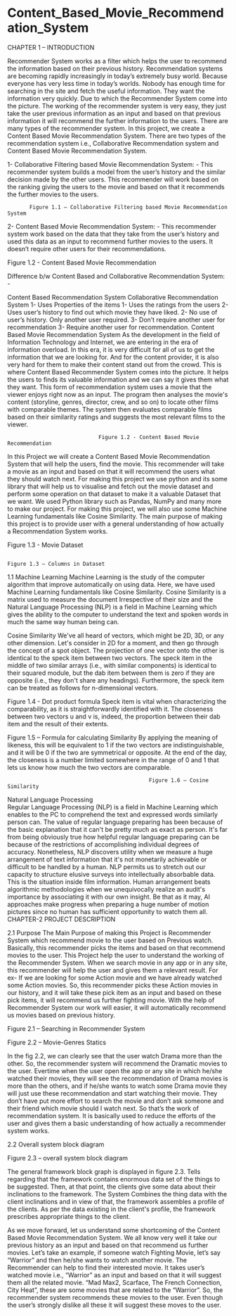 # Content_Based_Movie_Recommendation_System
CHAPTER 1 – INTRODUCTION

Recommender System works as a filter which helps the user to recommend the information based on their previous history. Recommendation systems are becoming rapidly increasingly in today’s extremely busy world. Because everyone has very less time in today’s worlds. Nobody has enough time for searching in the site and fetch the useful information. They want the information very quickly. Due to which the Recommender System come into the picture. The working of the recommender system is very easy, they just take the user previous information as an input and based on that previous information it will recommend the further information to the users. There are many types of the recommender system. In this project, we create a Content Based Movie Recommendation System. 
There are two types of the recommendation system i.e., Collaborative Recommendation system and Content Based Movie Recommendation System.

1-	Collaborative Filtering based Movie Recommendation System: - This recommender system builds a model from the user’s history and the similar decision made by the other users. This recommender will work based on the ranking giving the users to the movie and based on that it recommends the further movies to the users.

 
           Figure 1.1 – Collaborative Filtering based Movie Recommendation System
2-	Content Based Movie Recommendation System: - This recommender system work based on the data that they take from the user’s history and used this data as an input to recommend further movies to the users. It doesn’t require other users for their recommendations.

               
Figure 1.2 - Content Based Movie Recommendation

Difference b/w Content Based and Collaborative Recommendation System: -

Content Based Recommendation System	Collaborative Recommendation System
1-	Uses Properties of the items	1-	Uses the ratings from the users 
2-	Uses user’s history to find out which movie they have liked.	2-	No use of user’s history. Only another user required. 
3-	Don’t require another user for recommendation	3-	Require another user for recommendation.
Content Based Movie Recommendation System
As the development in the field of Information Technology and Internet, we are entering in the era of information overload. In this era, it is very difficult for all of us to get the information that we are looking for. And for the content provider, it is also very hard for them to make their content stand out from the crowd. This is where Content Based Recommender System comes into the picture. It helps the users to finds its valuable information and we can say it gives them what they want. This form of recommendation system uses a movie that the viewer enjoys right now as an input. The program then analyses the movie's content (storyline, genres, director, crew, and so on) to locate other films with comparable themes. The system then evaluates comparable films based on their similarity ratings and suggests the most relevant films to the viewer.

 
                                                       
                                 Figure 1.2 - Content Based Movie Recommendation

In this Project we will create a Content Based Movie Recommendation System that will help the users, find the movie. This recommender will take a movie as an input and based on that it will recommend the users what they should watch next. For making this project we use python and its some library that will help us to visualise and fetch out the movie dataset and perform some operation on that dataset to make it a valuable Dataset that we want. We used Python library such as Pandas, NumPy and many more to make our project. For making this project, we will also use some Machine Learning fundamentals like Cosine Similarity.
The main purpose of making this project is to provide user with a general understanding of how actually a Recommendation System works.
 
 Figure 1.3 - Movie Dataset

                                                                           Figure 1.3 – Columns in Dataset
1.1	Machine Learning
Machine Learning is the study of the computer algorithm that improve automatically on using data. Here, we have used Machine Learning fundamentals like Cosine Similarity. Cosine Similarity is a matrix used to measure the document Irrespective of their size and the Natural Language Processing (NLP) is a field in Machine Learning which gives the ability to the computer to understand the text and spoken words in much the same way human being can.

Cosine Similarity
We've all heard of vectors, which might be 2D, 3D, or any other dimension. Let's consider in 2D for a moment, and then go through the concept of a spot object. The projection of one vector onto the other is identical to the speck item between two vectors. The speck item in the middle of two similar arrays (i.e., with similar components) is identical to their squared module, but the dab item between them is zero if they are opposite (i.e., they don't share any headings). Furthermore, the speck item can be treated as follows for n-dimensional vectors. 
 
Figure 1.4 - Dot product formula
Speck item is vital when characterizing the comparability, as it is straightforwardly identified with it. The closeness between two vectors u and v is, indeed, the proportion between their dab item and the result of their extents.
 
 
Figure 1.5 – Formula for calculating Similarity
By applying the meaning of likeness, this will be equivalent to 1 if the two vectors are indistinguishable, and it will be 0 if the two are symmetrical or opposite. At the end of the day, the closeness is a number limited somewhere in the range of 0 and 1 that lets us know how much the two vectors are comparable.
                                      
                                                 Figure 1.6 – Cosine Similarity       


Natural Language Processing  
Regular Language Processing (NLP) is a field in Machine Learning which enables to the PC to comprehend the text and expressed words similarly person can. The value of regular language preparing has been because of the basic explanation that it can't be pretty much as exact as person. It's far from being obviously true how helpful regular language preparing can be because of the restrictions of accomplishing individual degrees of accuracy. Nonetheless, NLP discovers utility when we measure a huge arrangement of text information that it's not monetarily achievable or difficult to be handled by a human. NLP permits us to stretch out our capacity to structure elusive surveys into intellectually absorbable data. 
This is the situation inside film information. Human arrangement beats algorithmic methodologies when we unequivocally realize an audit's importance by associating it with
our own insight. Be that as it may, AI approaches make progress when preparing a huge number of motion pictures since no human has sufficient opportunity to watch them all.
CHAPTER-2 PROJECT DESCRIPTION

2.1 Purpose
The Main Purpose of making this Project is Recommender System which recommend movie to the user based on Previous watch. Basically, this recommender picks the items and based on that recommend movies to the user. This Project help the user to understand the working of the Recommender System. When we search movie in any app or in any site, this recommender will help the user and gives them a relevant result.
For ex- If we are looking for some Action movie and we have already watched some Action movies. So, this recommender picks these Action movies in our history, and it will take these pick item as an input and based on these pick items, it will recommend us further fighting movie. With the help of Recommender System our work will easier, it will automatically recommend us movies based on previous history. 

 
Figure 2.1 – Searching in Recommender System
 
Figure 2.2 – Movie-Genres Statics


           
In the fig 2.2, we can clearly see that the user watch Drama more than the other. So, the recommender system will recommend the Dramatic movies to the user. Evertime when the user open the app or any site in which he/she watched their movies, they will see the recommendation of Drama movies is more than the others, and if he/she wants to watch some Drama movie they will just use these recommendation and start watching their movie. They don’t have put more effort to search the movie and don’t ask someone and their friend which movie should I watch next. So that’s the work of recommendation system. It is basically used to  reduce the efforts of the user and gives them a basic understanding of how actually a recommender system works.




2.2 Overall system block diagram
 
Figure 2.3 – overall system block diagram
                                

The general framework block graph is displayed in figure 2.3. Tells regarding that the framework contains enormous data set of the things to be suggested. Then, at that point, the clients give some data about their inclinations to the framework. The System Combines the thing data with the client inclinations and in view of that, the framework assembles a profile of the clients. As per the data existing in the client's profile, the framework prescribes appropriate things to the client.

As we move forward, let us understand some shortcoming of the Content Based Movie Recommendation System. We all know very well it take our previous history as an input and based on that recommend us further movies. Let’s take an example, if someone watch Fighting Movie, let’s say “Warrior” and then he/she wants to watch another movie. The Recommender can help to find their interested movie. It takes user’s watched movie i.e., “Warrior” as an input and based on that it will suggest them all the related movie. “Mad Max2, Scarface, The French Connection, City Heat”, these are some movies that are related to the “Warrior”. So, the recommender system recommends these movies to the user. Even though the user’s strongly dislike all these it will suggest these moves to the user. 

